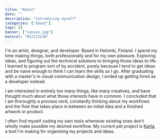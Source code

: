 ```yaml
---
title: "About"
date: ""
description: "Introducing myself"
categories: ["about"]
tags: []
banner: ["canvas.jpg"]
maincol: "#121212a0"
---
```


I'm an artist, designer, and developer. Based in Helsinki, Finland. I spend my time making things, both professionally and for my own pleasure. Exploring ideas, and figuring out the technical solutions to bringing those ideas to life. I learned to program sort of by accident, purely because I tend to get ideas and be naive enough to think I can learn the skills as I go. After graduating with a master's in visual communication design, I ended up getting hired as a developer instead. 

I am interested in entirely too many things, like many creatives, and have thought much about what those interests have in common. I concluded that I am thoroughly a process nerd, constantly thinking about my workflows and the flow that takes place in between an initial idea and a finished artwork or product. 

I often find myself coding my own tools whenever existing ones don't wholly make possible my desired workflow. My current pet project is [Karta](karta), a tool I'm making for organising my projects and ideas. 


